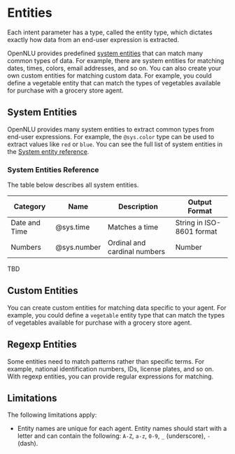 # Entities

Each intent parameter has a type, called the entity type, which dictates exactly how data from an end-user expression is extracted.

OpenNLU provides predefined [system entities](#system-entities) that can match many common types of data. For example, there are system entities for matching dates, times, colors, email addresses, and so on. You can also create your own custom entities for matching custom data. For example, you could define a vegetable entity that can match the types of vegetables available for purchase with a grocery store agent.

## System Entities

OpenNLU provides many system entities to extract common types from end-user expressions. For example, the `@sys.color` type can be used to extract values like `red` or `blue`. You can see the full list of system entities in the [System entity reference](#system-entities-reference).

### System Entities Reference

The table below describes all system entities.

| Category      | Name        | Description                  | Output Format             |
|---------------|-------------|------------------------------|---------------------------|
| Date and Time | @sys.time   | Matches a time               | String in ISO-8601 format |
| Numbers       | @sys.number | Ordinal and cardinal numbers | Number                    |

TBD

## Custom Entities

You can create custom entities for matching data specific to your agent. For example, you could define a `vegetable` entity type that can match the types of vegetables available for purchase with a grocery store agent.

## Regexp Entities

Some entities need to match patterns rather than specific terms. For example, national identification numbers, IDs, license plates, and so on. With regexp entities, you can provide regular expressions for matching.

## Limitations

The following limitations apply:

-   Entity names are unique for each agent. Entity names should start with a letter and can contain the following:  `A-Z`,  `a-z`,  `0-9`,  `_`  (underscore),  `-`  (dash).